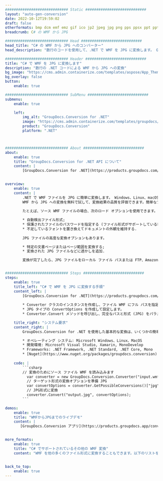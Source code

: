 ```yaml
---
############################# Static ############################
layout: "auto-gen-conversion"
date: 2022-10-12T19:59:02
draft: false
otherformats: bmp dcm emf emz gif ico jp2 jpeg jpg png pps ppsx ppt pptx psb psd svg svgz tga tif tiff webp wmf wmz
breadcrumb: C# の WMF から JPG

############################# Head ############################
head_title: "C# の WMF から JPG へのコンバーター"
head_description: "数行のコードを使用して、.NET で WMF を JPG に変換します。 GroupDocs ドキュメント変換 API を使用して、160 を超えるファイル形式を変換します。"

############################# Header ############################
title: "C# で WMF を JPG に変換します"
description: "数行の .NET コードによる WMF から JPG への変換"
bg_image: "https://cms.admin.containerize.com/templates/aspose/App_Themes/V3/images/bg/header1.png"
bg_overlay: false
button:
    enable: true

############################# SubMenu ############################
submenu:
    enable: true

    left:
        img_alt: "GroupDocs.Conversion for .NET"
        image: "https://cms.admin.containerize.com/templates/groupdocs/images/product-logos/90x90-noborder/groupdocs-conversion-net.png"
        product: "GroupDocs.Conversion"
        platform: ".NET"



############################# About ############################
about:
    enable: true
    title: "GroupDocs.Conversion for .NET API について"
    content: |
        [GroupDocs.Conversion for .NET](https://products.groupdocs.com/conversion/net/) を使用して、Microsoft Word、Excel、PowerPoint、PDF、Visio、およびその他の形式を変換できます。 GroupDocs.Conversion は、高いパフォーマンスが要求されるバックエンドおよび内部システムに適したスタンドアロン API です。 Microsoft や Open Office などのソフトウェアには依存しません。
    

overview:
    enable: true
    content: |
        .NET で WMF ファイルを JPG に簡単に変換します。 Windows、Linux、macOS など、任意のプラットフォームで C# コード行を 2 行だけ使用できます。
        WMF から JPG への変換を無料で試して、変換結果の品質を評価できます。簡単なファイル変換のシナリオに加えて、ソース WMF ファイルをロードし、出力 JPG 結果を保存するためのより高度なオプションを試すことができます。 
        
        たとえば、ソース WMF ファイルの場合、次のロード オプションを使用できます。

        * 自動検出ファイル形式;
        * 保護されたファイルのパスワードを指定する (ファイル形式がサポートしている場合);
        * 不足しているフォントを置き換えてドキュメントの外観を維持する.
        
        JPG ファイルの高度な変換オプションもあります。

        * 特定の文書ページまたはページ範囲を変換する;
        * 変換された JPG ファイルなどに透かしを追加.

        変換が完了したら、JPG ファイルをローカル ファイル パスまたは FTP、Amazon S3、Google Drive、Dropbox などのサードパーティ ストレージに保存できます。注意してください - WMF を {{ に変換するにはTO}} MS Office、Open Office、Adobe Acrobat Reader などの追加のソフトウェアをインストールする必要はありません。


############################# Steps ############################
steps:
    enable: true
    title_left: "C# で WMF を JPG に変換する手順"
    content_left: |
        [GroupDocs.Conversion for .NET](https://products.groupdocs.com/conversion/net/) を使用すると、開発者は数行のコードで WMF ファイルを JPG に簡単に変換できます。
        
        * Converter クラスのインスタンスを作成し、ファイル WMF にフル パスを指定します。
        * JPG タイプの ConvertOptions を作成して設定します。
        * Converter.Convert メソッドを呼び出し、完全なパスと形式 (JPG) をパラメーターとして渡します。

    title_right: "システム要求"
    content_right: |
        GroupDocs.Conversion for .NET を使用した基本的な変換は、いくつかの簡単な手順で実行できます。当社の API は、すべての主要なプラットフォームとオペレーティング システムでサポートされています。以下のコードを実行する前に、システムに次の前提条件がインストールされていることを確認してください。

        * オペレーティング システム: Microsoft Windows、Linux、MacOS
        * 開発環境: Microsoft Visual Studio, Xamarin, MonoDevelop
        * Frameworks: .NET Framework, .NET Standard, .NET Core, Mono
        * [Nuget](https://www.nuget.org/packages/groupdocs.conversion) から最新の GroupDocs.Conversion for .NET を取得します
         
    code: |
        ```csharp    
        // 変換のためにソース ファイル WMF を読み込みます
          var converter = new GroupDocs.Conversion.Converter("input.wmf");
          // ターゲット形式の変換オプションを準備 JPG
          var convertOptions = converter.GetPossibleConversions()["jpg"].ConvertOptions;
          // JPG形式に変換
          converter.Convert("output.jpg", convertOptions);
        ```

demos:
    enable: true
    title: "WMFからJPGまでのライブデモ"
    content: |
       [GroupDocs.Conversion アプリ](https://products.groupdocs.app/conversion/family) Web サイトにアクセスして、今すぐ WMF を JPG に変換してください。オンラインデモには次の利点があります
          

more_formats:
    enable: true
    title: "C# でサポートされているその他の WMF 変換"
    content: "WMF を他の多くのファイル形式に変換することもできます。以下のリストをご覧ください。"
       
       
back_to_top:
    enable: true
---
```

